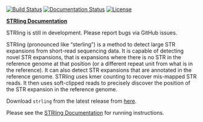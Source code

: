 [![Build Status](https://travis-ci.org/quinlan-lab/STRling.svg?branch=master)](https://travis-ci.org/quinlan-lab/STRling)
[![Documentation Status](https://readthedocs.org/projects/strling/badge/?version=latest)](https://strling.readthedocs.io/en/latest/?badge=latest)
[![License](https://img.shields.io/badge/license-MIT-blue.svg)](https://opensource.org/licenses/MIT)

__[STRling Documentation](https://strling.readthedocs.io/en/latest/)__

STRling is still in development. Please report bugs via GitHub issues.

STRling (pronounced like “sterling”) is a method to detect large STR expansions from short-read sequencing data. It is capable of detecting novel STR expansions, that is expansions where there is no STR in the reference genome at that position (or a different repeat unit from what is in the reference). It can also detect STR expansions that are annotated in the reference genome. STRling uses kmer counting to recover mis-mapped STR reads. It then uses soft-clipped reads to precisely discover the position of the STR expansion in the reference genome.

Download `strling` from the latest release from [here](https://github.com/quinlan-lab/STRling/releases/latest).

Please see the [STRling Documentation](https://strling.readthedocs.io/en/latest/) for running instructions.
